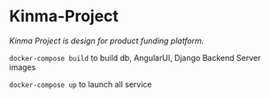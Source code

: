 # Kinma-Project
*Kinma Project is design for product funding platform.*


`docker-compose build` to build db, AngularUI, Django Backend Server images

`docker-compose up` to launch all service
